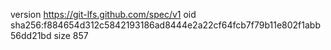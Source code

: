 version https://git-lfs.github.com/spec/v1
oid sha256:f884654d312c5842193186ad8444e2a22cf64fcb7f79b11e802f1abb56dd21bd
size 857
